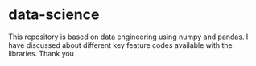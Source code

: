 # data-science
This repository is based on data engineering using numpy and pandas. I have discussed about different key feature codes available with the libraries. Thank you

